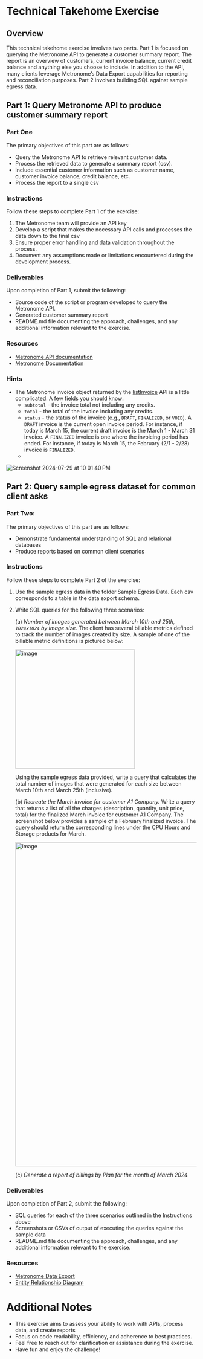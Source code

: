 # Technical Takehome Exercise

## Overview
This technical takehome exercise involves two parts. Part 1 is focused on querying the Metronome API to generate a customer summary report. The report is an overview of customers, current invoice balance, current credit balance and anything else you choose to include. In addition to the API, many clients leverage Metronome’s Data Export capabilities for reporting and reconciliation purposes. Part 2 involves building SQL against sample egress data. 

## Part 1: Query Metronome API to produce customer summary report


### Part One
The primary objectives of this part are as follows:
- Query the Metronome API to retrieve relevant customer data.
- Process the retrieved data to generate a summary report (csv).
- Include essential customer information such as customer name, customer invoice balance, credit balance, etc.
- Process the report to a single csv


### Instructions
Follow these steps to complete Part 1 of the exercise:
1. The Metronome team will provide an API key
2. Develop a script that makes the necessary API calls and processes the data down to the final csv
5. Ensure proper error handling and data validation throughout the process.
6. Document any assumptions made or limitations encountered during the development process.

### Deliverables
Upon completion of Part 1, submit the following:
- Source code of the script or program developed to query the Metronome API.
- Generated customer summary report
- README.md file documenting the approach, challenges, and any additional information relevant to the exercise.

### Resources
- [Metronome API documentation](https://docs.metronome.com/api/)
- [Metronome Documentation](https://docs.metronome.com/)

### Hints
- The Metronome invoice object returned by the [listInvoice](https://docs.metronome.com/api/#operation/listInvoices) API is a little complicated. A few fields you should know:
  - `subtotal` - the invoice total not including any credits.
  - `total` - the total of the invoice including any credits.
  - `status` - the status of the invoice (e.g., `DRAFT`, `FINALIZED`, or `VOID`). A `DRAFT` invoice is the current open invoice period. For instance, if today is March 15, the current draft invoice is the March 1 - March 31 invoice. A `FINALIZED` invoice is one where the invoicing period has ended. For instance, if today is March 15, the February (2/1 - 2/28) invoice is `FINALIZED`.
  - 
![Screenshot 2024-07-29 at 10 01 40 PM](https://github.com/user-attachments/assets/39f4f486-6a60-41d5-9ca0-b585ef000654)

## Part 2: Query sample egress dataset for common client asks

### Part Two:
The primary objectives of this part are as follows:
- Demonstrate fundamental understanding of SQL and relational databases
- Produce reports based on common client scenarios

### Instructions
Follow these steps to complete Part 2 of the exercise:
1. Use the sample egress data in the folder Sample Egress Data. Each csv corresponds to a table in the data export schema.
2. Write SQL queries for the following three scenarios:

   (a) _Number of images generated between March 10th and 25th, `1024x1024` by image size._ The client has several billable metrics defined to track the number of images created by size. A sample of one of the billable metric definitions is pictured below:

   <img width="316" alt="image" src="https://github.com/mcough2/SA-takehome/assets/149521888/41e60a9b-7c35-4bba-b67c-249fe6c087f4">
   
   Using the sample egress data provided, write a query that calculates the total number of images that were generated for each size between March 10th and March 25th (inclusive). 

   (b) _Recreate the March invoice for customer A1 Company._  Write a query that returns a list of all the charges (description, quantity, unit price, total) for the finalized March invoice for customer A1 Company. The screenshot below provides a sample of a February finalized invoice. The query should return the corresponding lines under the CPU Hours and Storage products for March.

   <img width="858" alt="image" src="https://github.com/mcough2/SA-takehome/assets/149521888/fd0addad-1e3f-479c-ad4f-1461493a213c">


   (c) _Generate a report of billings by Plan for the month of March 2024_ 


### Deliverables
Upon completion of Part 2, submit the following:
- SQL queries for each of the three scenarios outlined in the Instructions above
- Screenshots or CSVs of output of executing the queries against the sample data
- README.md file documenting the approach, challenges, and any additional information relevant to the exercise.

### Resources
- [Metronome Data Export](https://docs.metronome.com/developer-resources/export-metronome-data/)
- [Entity Relationship Diagram](https://docs.metronome.com/developer-resources/entity-relationship-diagram/)

# Additional Notes
- This exercise aims to assess your ability to work with APIs, process data, and create reports
- Focus on code readability, efficiency, and adherence to best practices.
- Feel free to reach out for clarification or assistance during the exercise.
- Have fun and enjoy the challenge!

